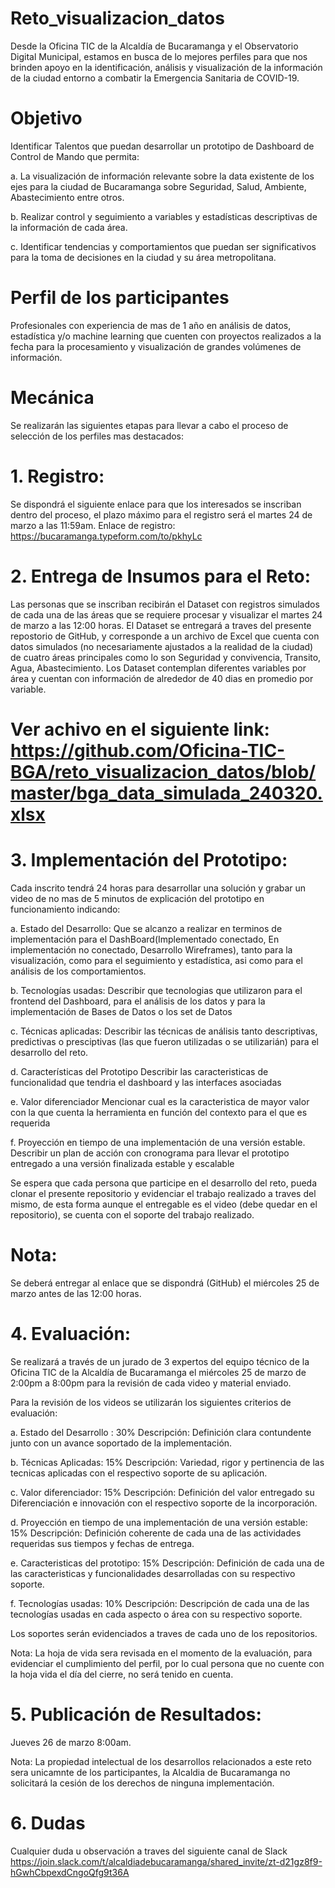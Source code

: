 # Reto_visualizacion_datos
Desde la Oficina TIC de la Alcaldía de Bucaramanga y el Observatorio Digital Municipal, estamos en busca de lo mejores perfiles para que nos brinden apoyo en la identificación, análisis y visualización de la información de la ciudad entorno a combatir la Emergencia Sanitaria de COVID-19.

# Objetivo
Identificar Talentos que puedan desarrollar un prototipo de Dashboard de Control de Mando que permita:

a.	La visualización de información relevante sobre la data existente de los ejes para la ciudad de Bucaramanga sobre Seguridad, Salud, Ambiente,  Abastecimiento entre otros.

b.	Realizar control y seguimiento a variables y estadísticas descriptivas de la información de cada área.

c.	Identificar tendencias y comportamientos que puedan ser significativos para la toma de decisiones en la ciudad y su área metropolitana.

# Perfil de los participantes 
Profesionales con experiencia de mas de 1 año en análisis de datos, estadística y/o machine learning que cuenten con proyectos realizados a la fecha para la procesamiento y visualización de grandes volúmenes de información.

# Mecánica 
Se realizarán las siguientes etapas para llevar a cabo el proceso de selección de los perfiles mas destacados:

# 1.	Registro: 
Se dispondrá el siguiente enlace para que los interesados se inscriban dentro del proceso, el plazo máximo para el registro será el martes 24 de marzo a las 11:59am.
Enlace de registro: https://bucaramanga.typeform.com/to/pkhyLc

# 2.	Entrega de Insumos para el Reto: 
Las personas que se inscriban recibirán el Dataset con registros simulados de cada una de las áreas que se requiere procesar y visualizar el martes 24 de marzo a las 12:00 horas.
El Dataset se entregará a traves del presente repostorio de GitHub, y corresponde a un archivo de Excel que cuenta con datos simulados (no necesariamente ajustados a la realidad de la ciudad) de cuatro áreas principales como lo son Seguridad y convivencia, Transito, Agua, Abastecimiento. Los Dataset contemplan diferentes variables por área y cuentan con información de alrededor de 40 dias en promedio por variable. 

# Ver achivo en el siguiente link: https://github.com/Oficina-TIC-BGA/reto_visualizacion_datos/blob/master/bga_data_simulada_240320.xlsx

# 3.	Implementación del Prototipo: 
Cada inscrito tendrá 24 horas para desarrollar una solución y grabar un video de no mas de 5 minutos de explicación del prototipo en funcionamiento indicando:

  a.	Estado del Desarrollo: 
Que se alcanzo a realizar en terminos de implementación para el DashBoard(Implementado conectado, En implementación no conectado, Desarrollo Wireframes), tanto para la visualización, como para el seguimiento y estadística, asi como para el análisis de los comportamientos.

  b. Tecnologías usadas: 
Describir que tecnologias que utilizaron para el frontend del Dashboard, para el análisis de los datos y para la implementación de Bases de Datos o los set de Datos 

  c.	Técnicas aplicadas: 
Describir las técnicas de análisis tanto descriptivas, predictivas o presciptivas (las que fueron utilizadas o se utilizarián) para el desarrollo del reto.

  d.	Características del Prototipo
Describir las caracteristicas de funcionalidad que tendria el dashboard y las interfaces asociadas

  e.	Valor diferenciador
Mencionar cual es la caracteristica de mayor valor con la que cuenta la herramienta en función del contexto para el que es requerida

  f.	Proyección en tiempo de una implementación de una versión estable.
Describir un plan de acción con cronograma para llevar el prototipo entregado a una versión finalizada estable y escalable

Se espera que cada persona que participe en el desarrollo del reto, pueda clonar el presente repositorio y evidenciar el trabajo realizado a traves del mismo, de esta forma aunque el entregable es el video (debe quedar en el repositorio), se cuenta con el soporte del trabajo realizado. 


# Nota: 
Se deberá entregar al enlace que se dispondrá (GitHub) el miércoles 25 de marzo antes de las 12:00 horas.

# 4.	Evaluación: 
Se realizará a través de un jurado de 3 expertos del equipo técnico de la Oficina TIC de la Alcaldía de Bucaramanga el miércoles 25 de marzo de 2:00pm a 8:00pm para la revisión de cada video y material enviado.


Para la revisión de los videos se utilizarán los siguientes criterios de evaluación: 

a. Estado del Desarrollo : 30% 
Descripción: Definición  clara contundente junto con un avance soportado de la implementación.

b. Técnicas Aplicadas: 15% 
Descripción: Variedad, rigor y pertinencia de las tecnicas aplicadas con el respectivo soporte de su aplicación.

c. Valor diferenciador: 15% 
Descripción: Definición del valor entregado su Diferenciación e innovación con el respectivo soporte de la incorporación.

d. Proyección en tiempo de una implementación de una versión estable: 15%
Descripción: Definición coherente  de cada una de las actividades requeridas sus tiempos y fechas de entrega.

e. Caracteristicas del prototipo: 15%
Descripción: Definición de cada una de las caracteristicas y funcionalidades desarrolladas con su respectivo soporte.

f. Tecnologías usadas: 10%
Descripción: Descripción de cada una de las tecnologías usadas en cada aspecto o área con su respectivo soporte.

Los soportes serán evidenciados a traves de cada uno de los repositorios.

Nota: La hoja de vida sera revisada en el momento de la evaluación, para evidenciar el cumplimiento del perfil, por lo cual persona que no cuente con la hoja vida el día del cierre, no será tenido en cuenta.

# 5.	Publicación de Resultados: 
Jueves 26 de marzo 8:00am.

Nota: La propiedad intelectual de los desarrollos relacionados a este reto sera unicamnte de los participantes, la Alcaldia de Bucaramanga no solicitará la cesión de los derechos de ninguna implementación.

# 6.  Dudas 
Cualquier duda u observación a traves del siguiente canal de Slack
https://join.slack.com/t/alcaldiadebucaramanga/shared_invite/zt-d21gz8f9-hGwhCbpexdCngoQfg9t36A

